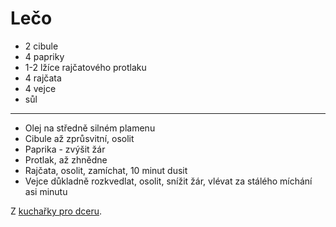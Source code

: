 # Lečo

* 2 cibule
* 4 papriky
* 1-2 lžíce rajčatového protlaku
* 4 rajčata
* 4 vejce
* sůl

---

* Olej na středně silném plamenu
* Cibule až zprůsvitní, osolit
* Paprika - zvýšit žár
* Protlak, až zhnědne
* Rajčata, osolit, zamíchat, 10 minut dusit
* Vejce důkladně rozkvedlat, osolit, snížit žár, vlévat za stálého míchání asi minutu

Z [kuchařky pro dceru](https://www.kucharkaprodceru.cz/leco-recept/).

